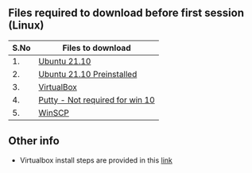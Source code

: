 ## Files required to download before first session (Linux)

| S.No | Files to download |
| ---- | ---------------- |
| 1.   | [Ubuntu 21.10](https://in.mirror.coganng.com/ubuntu-cdimage/21.10/ubuntu-21.10-desktop-amd64.iso) |
| 2.   | [Ubuntu 21.10 Preinstalled](https://telkomuniversity.dl.sourceforge.net/project/osboxes/v/vb/55-U-u/21.10/64bit.7z) |
| 3.   | [VirtualBox](https://download.virtualbox.org/virtualbox/6.1.32/VirtualBox-6.1.32-149290-Win.exe) |
| 4.   | [Putty - Not required for win 10](https://the.earth.li/~sgtatham/putty/0.76/w64/putty-64bit-0.76-installer.msi) |
| 5.   | [WinSCP](https://winscp.net/eng/downloads.php) |


## Other info

- Virtualbox install steps are provided in this [link](https://github.com/uday-globuslive/24-jan-devops/blob/main/documents/virtualbox%20install.pdf)
